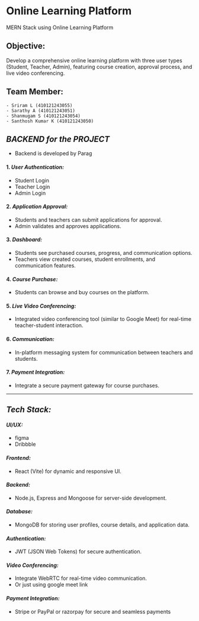 
# Online Learning Platform

MERN Stack using Online Learning Platform

## Objective:

Develop a comprehensive online learning platform with three user types (Student, Teacher, Admin), featuring course creation, approval process, and live video conferencing.

## Team Member:

    - Sriram L (410121243055)
    - Sarathy A (410121243051)
    - Shanmugam S (410121243054)
    - Santhosh Kumar K (410121243050)

## *BACKEND for the PROJECT*

   - Backend is developed by Parag

#### 1. *User Authentication:*

   - Student Login
   - Teacher Login
   - Admin Login

#### 2. *Application Approval:*

   - Students and teachers can submit applications for approval.
   - Admin validates and approves applications.

#### 3. *Dashboard:*

   - Students see purchased courses, progress, and communication options.
   - Teachers view created courses, student enrollments, and communication features.

#### 4. *Course Purchase:*

   - Students can browse and buy courses on the platform.
     

#### 5. *Live Video Conferencing:*

   - Integrated video conferencing tool (similar to Google Meet) for real-time teacher-student interaction.

#### 6. *Communication:*

   - In-platform messaging system for communication between teachers and students.

#### 7. *Payment Integration:*

   - Integrate a secure payment gateway for course purchases.

----


## *Tech Stack:*

#### *UI/UX:*

  - figma
  - Dribbble

#### *Frontend:*

  - React (Vite) for dynamic and responsive UI.

#### *Backend:*

  - Node.js, Express and Mongoose for server-side development.

#### *Database:*

  - MongoDB for storing user profiles, course details, and application data.

#### *Authentication:*

  - JWT (JSON Web Tokens) for secure authentication.

#### *Video Conferencing:*

  - Integrate WebRTC for real-time video communication.
  - Or just using google meet link

#### *Payment Integration:*

  - Stripe or PayPal or razorpay for secure and seamless payments

